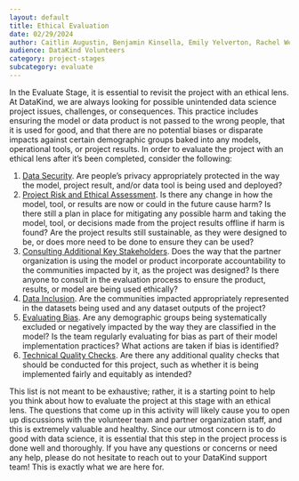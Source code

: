 ```yaml
---
layout: default
title: Ethical Evaluation
date: 02/29/2024
author: Caitlin Augustin, Benjamin Kinsella, Emily Yelverton, Rachel Wells
audience: DataKind Volunteers
category: project-stages
subcategory: evaluate
---
```


In the Evaluate Stage, it is essential to revisit the project with an ethical lens. At DataKind, we are always looking for possible unintended data science project issues, challenges, or consequences. This practice includes ensuring the model or data product is not passed to the wrong people, that it is used for good, and that there are no potential biases or disparate impacts against certain demographic groups baked into any models, operational tools, or project results. In order to evaluate the project with an ethical lens after it’s been completed, consider the following: 


1. [Data Security](/social-impact/scoping/data_storage_and_security_practices_when_partnering_with_dataKind). Are people’s privacy appropriately protected in the way the model, project result, and/or data tool is being used and deployed?
2. [Project Risk and Ethical Assessment](/project-stages/design/project_risk_and_ethical_assessment). Is there any change in how the model, tool, or results are now or could in the future cause harm? Is there still a plan in place for mitigating any possible harm and taking the model, tool, or decisions made from the project results offline if harm is found? Are the project results still sustainable, as they were designed to be, or does more need to be done to ensure they can be used?
3. [Consulting Additional Key Stakeholders](/project-stages/design/consulting_additional_key_stakeholders). Does the way that the partner organization is using the model or product incorporate accountability to the communities impacted by it, as the project was designed? Is there anyone to consult in the evaluation process to ensure the product, results, or model are being used ethically?
4. [Data Inclusion](/project-stages/design/evaluating_data_inclusion). Are the communities impacted appropriately represented in the datasets being used and any dataset outputs of the project?
5. [Evaluating Bias](/project-stages/execute/evaluating_bias). Are any demographic groups being systematically excluded or negatively impacted by the way they are classified in the model? Is the team regularly evaluating for bias as part of their model implementation practices? What actions are taken if bias is identified?
6. [Technical Quality Checks](/project-stages/execute/technical_quality_checks_and_code_review). Are there any additional quality checks that should be conducted for this project, such as whether it is being implemented fairly and equitably as intended?


This list is not meant to be exhaustive; rather, it is a starting point to help you think about how to evaluate the project at this stage with an ethical lens. The questions that come up in this activity will likely cause you to open up discussions with the volunteer team and partner organization staff, and this is extremely valuable and healthy. Since our utmost concern is to do good with data science, it is essential that this step in the project process is done well and thoroughly. If you have any questions or concerns or need any help, please do not hesitate to reach out to your DataKind support team! This is exactly what we are here for. 